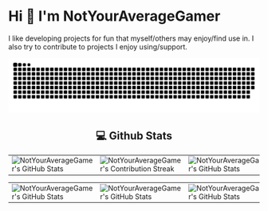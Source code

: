 Hi 👋 I'm NotYourAverageGamer
====================================

I like developing projects for fun that myself/others may enjoy/find use in. I also try to contribute to projects I enjoy using/support.


<picture>
  <source
    media="(prefers-color-scheme: dark)"
    srcset="https://github.com/NotYourAverageGamer/NotYourAverageGamer/blob/output/github-contribution-grid-snake-dark.svg"
  />
  <source
    media="(prefers-color-scheme: light)"
    srcset="https://github.com/NotYourAverageGamer/NotYourAverageGamer/blob/output/github-contribution-grid-snake.svg"
  />
  <img
    alt="github contribution grid snake animation"
    src="https://github.com/NotYourAverageGamer/NotYourAverageGamer/blob/output/github-contribution-grid-snake-dark.svg"
  />
</picture>


<div align="center">
<h2 align="center" class="section-heading"> 💻 Github Stats</h2>
 <table align="center" width="100%" height="100%" >
    <tr>
        <td><img style="border: none;" src="https://github-profile-summary-cards.vercel.app/api/cards/profile-details?username=NotYourAverageGamer&theme=github_dark" alt="NotYourAverageGamer's GitHub Stats"/></td>   
        <td><img style="border: none;" src="https://github-readme-streak-stats.herokuapp.com/?user=NotYourAverageGamer&theme=merko" alt="NotYourAverageGamer's Contribution Streak"/></td>
        <td><img style="border: none;" src="https://github-profile-summary-cards.vercel.app/api/cards/stats?username=NotYourAverageGamer&theme=github_dark" alt="NotYourAverageGamer's GitHub Stats"/></td>
    </tr>
 </table>
 
 <table align="center" width="100%" height="100%" >
    <tr>
        <td><img style="border: none;" src="https://github-profile-summary-cards.vercel.app/api/cards/repos-per-language?username=NotYourAverageGamer&theme=github_dark" alt="NotYourAverageGamer's GitHub Stats"/></td>
        <td><img style="border: none;" src="https://github-profile-summary-cards.vercel.app/api/cards/most-commit-language?username=NotYourAverageGamer&theme=github_dark" alt="NotYourAverageGamer's GitHub Stats"/></td>
        <td><img style="border: none;" src="https://github-profile-summary-cards.vercel.app/api/cards/productive-time?username=NotYourAverageGamer&theme=github_dark&utcOffset=10" alt="NotYourAverageGamer's GitHub Stats"/>
    </tr>
 </table>
 </div>
